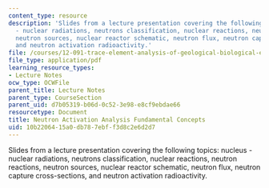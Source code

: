 ```yaml
---
content_type: resource
description: 'Slides from a lecture presentation covering the following topics: nucleus
  - nuclear radiations, neutrons classification, nuclear reactions, neutron reactions,
  neutron sources, nuclear reactor schematic, neutron flux, neutron capture cross-sections,
  and neutron activation radioactivity.'
file: /courses/12-091-trace-element-analysis-of-geological-biological-environmental-materials-by-neutron-activation-analysis-an-exposure-january-iap-2005/10b2206415a0db787ebff3d8c2e6d2d7_session1b.pdf
file_type: application/pdf
learning_resource_types:
- Lecture Notes
ocw_type: OCWFile
parent_title: Lecture Notes
parent_type: CourseSection
parent_uid: d7b05319-b06d-0c52-3e98-e8cf9ebdae66
resourcetype: Document
title: Neutron Activation Analysis Fundamental Concepts
uid: 10b22064-15a0-db78-7ebf-f3d8c2e6d2d7
---
```

Slides from a lecture presentation covering the following topics: nucleus - nuclear radiations, neutrons classification, nuclear reactions, neutron reactions, neutron sources, nuclear reactor schematic, neutron flux, neutron capture cross-sections, and neutron activation radioactivity.

